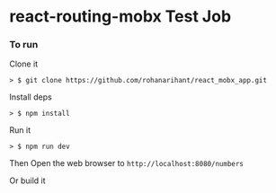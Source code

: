 # react-routing-mobx Test Job
### To run

Clone it
```
> $ git clone https://github.com/rohanarihant/react_mobx_app.git
```

Install deps

```
> $ npm install
```

Run it

```
> $ npm run dev
```

Then Open the web browser to `http://localhost:8080/numbers`

Or build it
